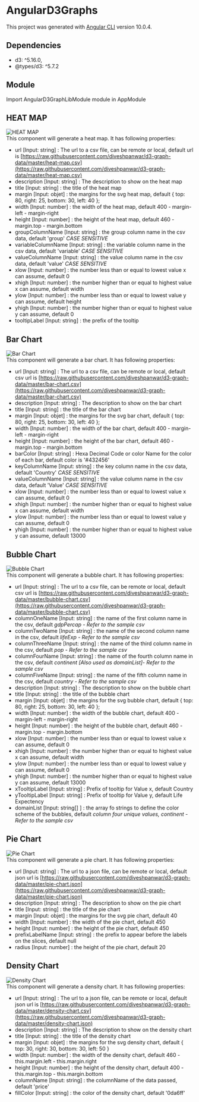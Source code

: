 # AngularD3Graphs

This project was generated with [Angular CLI](https://github.com/angular/angular-cli) version 10.0.4.

## Dependencies

- d3: ^5.16.0,
- @types/d3: ^5.7.2

## Module

Import AngularD3GraphLibModule module in AppModule

## HEAT MAP <lib-heat-map>

![HEAT MAP](https://raw.githubusercontent.com/diveshpanwar/d3-graph-data/master/heat-map.png)<br/>
This component will generate a heat map. It has following properties:

- url [Input: string] : The url to a csv file, can be remote or local, default url is [https://raw.githubusercontent.com/diveshpanwar/d3-graph-data/master/heat-map.csv](https://raw.githubusercontent.com/diveshpanwar/d3-graph-data/master/heat-map.csv)
- description [Input: string] : The description to show on the heat map
- title [Input: string] : the title of the heat map
- margin [Input: objet] : the margins for the svg heat map, default { top: 80, right: 25, bottom: 30, left: 40 };
- width [Input: number] : the width of the heat map, default 400 - margin-left - margin-right
- height [Input: number] : the height of the heat map, default 460 - margin.top - margin.bottom
- groupColumnName [Input: string] : the group column name in the csv data, default 'group' _CASE SENSITIVE_
- variableColumnName [Input: string] : the variable column name in the csv data, default 'variable' _CASE SENSITIVE_
- valueColumnName [Input: string] : the value column name in the csv data, default 'value' _CASE SENSITIVE_
- xlow [Input: number] : the number less than or equal to lowest value x can assume, default 0
- xhigh [Input: number] : the number higher than or equal to highest value x can assume, default width
- ylow [Input: number] : the number less than or equal to lowest value y can assume, default height
- yhigh [Input: number] : the number higher than or equal to highest value y can assume, default 0
- tooltipLabel [Input: string] : the prefix of the tooltip

## Bar Chart <lib-bar-chart>

![Bar Chart](https://raw.githubusercontent.com/diveshpanwar/d3-graph-data/master/bar-chart.png)<br/>
This component will generate a bar chart. It has following properties:

- url [Input: string] : The url to a csv file, can be remote or local, default csv url is [https://raw.githubusercontent.com/diveshpanwar/d3-graph-data/master/bar-chart.csv](https://raw.githubusercontent.com/diveshpanwar/d3-graph-data/master/bar-chart.csv)
- description [Input: string] : The description to show on the bar chart
- title [Input: string] : the title of the bar chart
- margin [Input: objet] : the margins for the svg bar chart, default { top: 80, right: 25, bottom: 30, left: 40 };
- width [Input: number] : the width of the bar chart, default 400 - margin-left - margin-right
- height [Input: number] : the height of the bar chart, default 460 - margin.top - margin.bottom
- barColor [Input: string] : Hexa Decimal Code or color Name for the color of each bar, default color is '#432456'
- keyColumnName [Input: string] : the key column name in the csv data, default 'Country' _CASE SENSITIVE_
- valueColumnName [Input: string] : the value column name in the csv data, default 'Value' _CASE SENSITIVE_
- xlow [Input: number] : the number less than or equal to lowest value x can assume, default 0
- xhigh [Input: number] : the number higher than or equal to highest value x can assume, default width
- ylow [Input: number] : the number less than or equal to lowest value y can assume, default 0
- yhigh [Input: number] : the number higher than or equal to highest value y can assume, default 13000

## Bubble Chart <lib-bubble-chart>

![Bubble Chart](https://raw.githubusercontent.com/diveshpanwar/d3-graph-data/master/bubble-chart.png)<br/>
This component will generate a bubble chart. It has following properties:

- url [Input: string] : The url to a csv file, can be remote or local, default csv url is [https://raw.githubusercontent.com/diveshpanwar/d3-graph-data/master/bubble-chart.csv](https://raw.githubusercontent.com/diveshpanwar/d3-graph-data/master/bubble-chart.csv)
- columnOneName [Input: string] : the name of the first column name in the csv, default _gdpPercap - Refer to the sample csv_
- columnTwoName [Input: string] : the name of the second column name in the csv, default _lifeExp - Refer to the sample csv_
- columnThreeName [Input: string] : the name of the third column name in the csv, default _pop - Refer to the sample csv_
- columnFourName [Input: string] : the name of the fourth column name in the csv, default _continent [Also used as domainList]- Refer to the sample csv_
- columnFiveName [Input: string] : the name of the fifth column name in the csv, default _country - Refer to the sample csv_
- description [Input: string] : The description to show on the bubble chart
- title [Input: string] : the title of the bubble chart
- margin [Input: objet] : the margins for the svg bubble chart, default { top: 80, right: 25, bottom: 30, left: 40 };
- width [Input: number] : the width of the bubble chart, default 400 - margin-left - margin-right
- height [Input: number] : the height of the bubble chart, default 460 - margin.top - margin.bottom
- xlow [Input: number] : the number less than or equal to lowest value x can assume, default 0
- xhigh [Input: number] : the number higher than or equal to highest value x can assume, default width
- ylow [Input: number] : the number less than or equal to lowest value y can assume, default 0
- yhigh [Input: number] : the number higher than or equal to highest value y can assume, default 13000
- xTooltipLabel [Input: string] : Prefix of tooltip for Value x, default Country
- yTooltipLabel [Input: string] : Prefix of tooltip for Value y, default Life Expectency
- domainList [Input: string[] ] : the array fo strings to define the color scheme of the bubbles, default _column four unique values, continent - Refer to the sample csv_

## Pie Chart <lib-pie-chart>

![Pie Chart](https://raw.githubusercontent.com/diveshpanwar/d3-graph-data/master/pie-chart.png)<br/>
This component will generate a pie chart. It has following properties:

- url [Input: string] : The url to a json file, can be remote or local, default json url is [https://raw.githubusercontent.com/diveshpanwar/d3-graph-data/master/pie-chart.json](https://raw.githubusercontent.com/diveshpanwar/d3-graph-data/master/pie-chart.json)
- description [Input: string] : The description to show on the pie chart
- title [Input: string] : the title of the pie chart
- margin [Input: objet] : the margins for the svg pie chart, default 40
- width [Input: number] : the width of the pie chart, default 450
- height [Input: number] : the height of the pie chart, default 450
- prefixLabelName [Input: string] : the prefix to appear before the labels on the slices, default null
- radius [Input: number] : the height of the pie chart, default 20


## Density Chart <lib-density-chart>

![Density Chart](https://raw.githubusercontent.com/diveshpanwar/d3-graph-data/master/density-chart.png)<br/>
This component will generate a density chart. It has following properties:

- url [Input: string] : The url to a json file, can be remote or local, default json url is [https://raw.githubusercontent.com/diveshpanwar/d3-graph-data/master/density-chart.csv](https://raw.githubusercontent.com/diveshpanwar/d3-graph-data/master/density-chart.json)
- description [Input: string] : The description to show on the density chart
- title [Input: string] : the title of the density chart
- margin [Input: objet] : the margins for the svg density chart, default { top: 30, right: 30, bottom: 30, left: 50 }
- width [Input: number] : the width of the density chart, default 460 - this.margin.left - this.margin.right
- height [Input: number] : the height of the density chart, default 400 - this.margin.top - this.margin.bottom
- columnName [Input: string] : the columnName of the data passed, default 'price'
- fillColor [Input: string] : the color of the density chart, default '0da6ff'
